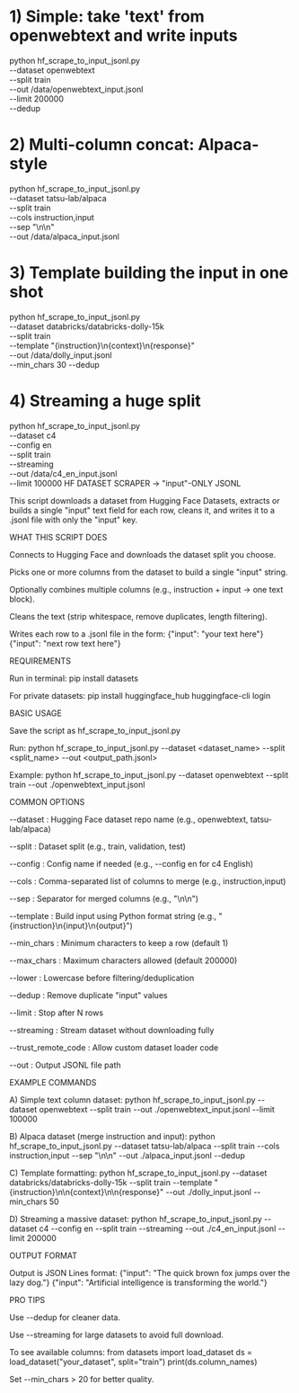 # 1) Simple: take 'text' from openwebtext and write inputs
python hf_scrape_to_input_jsonl.py \
  --dataset openwebtext \
  --split train \
  --out /data/openwebtext_input.jsonl \
  --limit 200000 \
  --dedup

# 2) Multi-column concat: Alpaca-style
python hf_scrape_to_input_jsonl.py \
  --dataset tatsu-lab/alpaca \
  --split train \
  --cols instruction,input \
  --sep "\n\n" \
  --out /data/alpaca_input.jsonl

# 3) Template building the input in one shot
python hf_scrape_to_input_jsonl.py \
  --dataset databricks/databricks-dolly-15k \
  --split train \
  --template "{instruction}\n{context}\n{response}" \
  --out /data/dolly_input.jsonl \
  --min_chars 30 --dedup

# 4) Streaming a huge split
python hf_scrape_to_input_jsonl.py \
  --dataset c4 \
  --config en \
  --split train \
  --streaming \
  --out /data/c4_en_input.jsonl \
  --limit 100000
HF DATASET SCRAPER → "input"-ONLY JSONL

This script downloads a dataset from Hugging Face Datasets, extracts or builds a single "input" text field for each row, cleans it, and writes it to a .jsonl file with only the "input" key.

WHAT THIS SCRIPT DOES

Connects to Hugging Face and downloads the dataset split you choose.

Picks one or more columns from the dataset to build a single "input" string.

Optionally combines multiple columns (e.g., instruction + input → one text block).

Cleans the text (strip whitespace, remove duplicates, length filtering).

Writes each row to a .jsonl file in the form:
{"input": "your text here"}
{"input": "next row text here"}

REQUIREMENTS

Run in terminal:
pip install datasets

For private datasets:
pip install huggingface_hub
huggingface-cli login

BASIC USAGE

Save the script as hf_scrape_to_input_jsonl.py

Run:
python hf_scrape_to_input_jsonl.py --dataset <dataset_name> --split <split_name> --out <output_path.jsonl>

Example:
python hf_scrape_to_input_jsonl.py --dataset openwebtext --split train --out ./openwebtext_input.jsonl

COMMON OPTIONS

--dataset : Hugging Face dataset repo name (e.g., openwebtext, tatsu-lab/alpaca)

--split : Dataset split (e.g., train, validation, test)

--config : Config name if needed (e.g., --config en for c4 English)

--cols : Comma-separated list of columns to merge (e.g., instruction,input)

--sep : Separator for merged columns (e.g., "\n\n")

--template : Build input using Python format string (e.g., "{instruction}\n{input}\n{output}")

--min_chars : Minimum characters to keep a row (default 1)

--max_chars : Maximum characters allowed (default 200000)

--lower : Lowercase before filtering/deduplication

--dedup : Remove duplicate "input" values

--limit : Stop after N rows

--streaming : Stream dataset without downloading fully

--trust_remote_code : Allow custom dataset loader code

--out : Output JSONL file path

EXAMPLE COMMANDS

A) Simple text column dataset:
python hf_scrape_to_input_jsonl.py --dataset openwebtext --split train --out ./openwebtext_input.jsonl --limit 100000

B) Alpaca dataset (merge instruction and input):
python hf_scrape_to_input_jsonl.py --dataset tatsu-lab/alpaca --split train --cols instruction,input --sep "\n\n" --out ./alpaca_input.jsonl --dedup

C) Template formatting:
python hf_scrape_to_input_jsonl.py --dataset databricks/databricks-dolly-15k --split train --template "{instruction}\n\n{context}\n\n{response}" --out ./dolly_input.jsonl --min_chars 50

D) Streaming a massive dataset:
python hf_scrape_to_input_jsonl.py --dataset c4 --config en --split train --streaming --out ./c4_en_input.jsonl --limit 200000

OUTPUT FORMAT

Output is JSON Lines format:
{"input": "The quick brown fox jumps over the lazy dog."}
{"input": "Artificial intelligence is transforming the world."}

PRO TIPS

Use --dedup for cleaner data.

Use --streaming for large datasets to avoid full download.

To see available columns:
from datasets import load_dataset
ds = load_dataset("your_dataset", split="train")
print(ds.column_names)

Set --min_chars > 20 for better quality.
